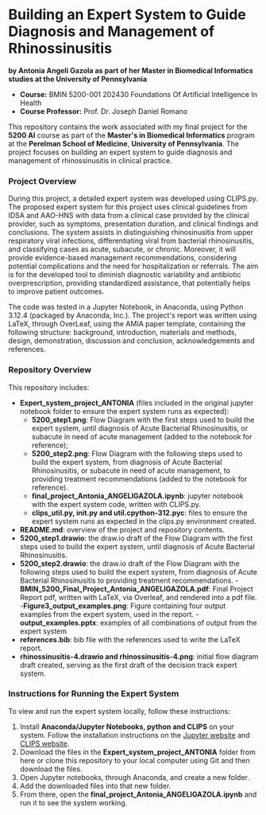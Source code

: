 # Building an Expert System to Guide Diagnosis and Management of Rhinossinusitis
**by Antonia Angeli Gazola as part of her Master in Biomedical Informatics studies at the University of Pennsylvania**  

- **Course:** BMIN 5200-001 202430 Foundations Of Artificial Intelligence In Health
- **Course Professor:** Prof. Dr. Joseph Daniel Romano

This repository contains the work associated with my final project for the **5200 AI** course as part of the **Master's in Biomedical Informatics** program at the **Perelman School of Medicine**, **University of Pennsylvania**. The project focuses on building an expert system to guide diagnosis and management of rhinossinusitis in clinical practice.

### Project Overview

During this project, a detailed expert system was developed using CLIPS.py. The proposed expert system for this project uses clinical guidelines from IDSA and AAO-HNS with data from a clinical case provided by the clinical provider, such as symptoms, presentation duration, and clinical findings and conclusions. The system assists in distinguishing rhinosinusitis from upper respiratory viral infections, differentiating viral from bacterial rhinosinusitis, and classifying cases as acute, subacute, or chronic. Moreover, it will provide evidence-based management recommendations, considering potential complications and the need for hospitalization or referrals. The aim is for the developed tool to diminish diagnostic variability and antibiotic overprescription, providing standardized assistance, that potentially helps to improve patient outcomes.

The code was tested in a Jupyter Notebook, in Anaconda, using Python 3.12.4 (packaged by Anaconda, Inc.).
The project's report was written using LaTeX, through OverLeaf, using the AMIA paper template, containing the following structure: background, introduction, materials and methods, design, demonstration, discussion and conclusion, acknowledgements and references.

### Repository Overview

This repository includes:

- **Expert_system_project_ANTONIA** (files included in the original jupyter notebook folder to ensure the expert system runs as expected):  
	- **5200_step1.png**: Flow Diagram with the first steps used to build the expert system, until diagnosis of Acute Bacterial Rhinosinusitis, or subacute in need of acute management (added to the notebook for reference);
	- **5200_step2.png**: Flow Diagram with the following steps used to build the expert system, from diagnosis of Acute Bacterial Rhinosinusitis, or subacute in need of acute management, to providing treatment recommendations (added to the notebook for reference).
	- **final_project_Antonia_ANGELIGAZOLA.ipynb**: jupyter notebook with the expert system code, written with CLIPS.py.
	- **clips_util.py, __init__.py and util.cpython-312.pyc**: files to ensure the expert system runs as expected in the clips.py environment created.
- **README.md**: overview of the project and repository contents.  
- **5200_step1.drawio**: the draw.io draft of the Flow Diagram with the first steps used to build the expert system, until diagnosis of Acute Bacterial Rhinosinusitis.
- **5200_step2.drawio**: the draw.io draft of the Flow Diagram with the following steps used to build the expert system, from diagnosis of Acute Bacterial Rhinosinusitis to providing treatment recommendations.
-**BMIN_5200_Final_Project_Antonia_ANGELIGAZOLA.pdf**: Final Project Report pdf, written with LaTeX, via Overleaf, and rendered into a pdf file.
-**Figure3_output_examples.png**: Figure containing four output examples from the expert system, used in the report.
-**output_examples.pptx**: examples of all combinations of output from the expert system
- **references.bib**: bib file with the references used to write the LaTeX report.
- **rhinossinusitis-4.drawio and rhinossinusitis-4.png**: initial flow diagram draft created, serving as the first draft of the decision track expert system.


### Instructions for Running the Expert System

To view and run the expert system locally, follow these instructions:

1. Install **Anaconda/Jupyter Notebooks, python and CLIPS** on your system. Follow the installation instructions on the [Jupyter website](https://docs.jupyter.org/en/latest/install/notebook-classic.html) and [CLIPS website](https://www.clipsrules.net).
2. Download the files in the **Expert_system_project_ANTONIA** folder from here or clone this repository to your local computer using Git and then download the files.
3. Open Jupyter notebooks, through Anaconda, and create a new folder.
4. Add the downloaded files into that new folder.
5. From there, open the **final_project_Antonia_ANGELIGAZOLA.ipynb** and run it to see the system working.
